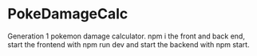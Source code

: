 # PokeDamageCalc
Generation 1 pokemon damage calculator.
npm i the front and back end, start the frontend with npm run dev and start the backend with npm start.


